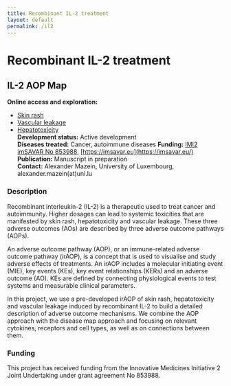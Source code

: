 ```yaml
---
title: Recombinant IL-2 treatment
layout: default
permalink: /il2
---
```


# Recombinant IL-2 treatment
## IL-2 AOP Map

**Online access and exploration:** 
  - [Skin rash](https://imsavar.elixir-luxembourg.org/minerva/index.xhtml?id=IL2skinrash)  
  - [Vascular leakage](https://imsavar.elixir-luxembourg.org/minerva/index.xhtml?id=IL2vascularleakage)  
  - [Hepatotoxicity](https://imsavar.elixir-luxembourg.org/minerva/index.xhtml?id=IL2hepatotoxicity)  
**Development status:** Active development  
**Diseases treated:** Cancer, autoimmune diseases
**Funding:** [IMI2 imSAVAR No 853988](https://www.imi.europa.eu/projects-results/project-factsheets/imsavar), [https://imsavar.eu](https://imsavar.eu/)  
**Publication:** Manuscript in preparation   
**Contact:** Alexander Mazein, University of Luxembourg, alexander.mazein(at)uni.lu  

### Description

Recombinant interleukin-2 (IL-2) is a therapeutic used to treat cancer and autoimmunity. Higher dosages can lead to systemic toxicities that are manifested by skin rash, hepatotoxicity and vascular leakage. These three adverse outcomes (AOs) are described by three adverse outcome pathways (AOPs).

An adverse outcome pathway (AOP), or an immune-related adverse outcome pathway (irAOP), is a concept that is used to visualise and study adverse effects of treatments. An irAOP includes a molecular initiating event (MIE), key events (KEs), key event relationships (KERs) and an adverse outcome (AO). KEs are defined by connecting physiological events to test systems and measurable clinical parameters.

In this project, we use a pre-developed irAOP of skin rash, hepatotoxicity and vascular leakage induced by recombinant IL-2 to build a detailed description of adverse outcome mechanisms. We combine the AOP approach with the disease map approach and focusing on relevant cytokines, receptors and cell types, as well as on connections between them.

### Funding

This project has received funding from the Innovative Medicines Initiative 2 Joint Undertaking under grant agreement No 853988.
